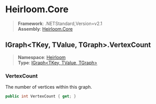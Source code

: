 # Heirloom.Core

> **Framework**: .NETStandard,Version=v2.1  
> **Assembly**: [Heirloom.Core][0]  

## IGraph\<TKey, TValue, TGraph>.VertexCount

> **Namespace**: [Heirloom][0]  
> **Type**: [IGraph\<TKey, TValue, TGraph>][1]  

### VertexCount

The number of vertices within this graph.

```cs
public int VertexCount { get; }
```

[0]: ../../../Heirloom.Core.md
[1]: ../IGraph[TKey,TValue,TGraph].md
